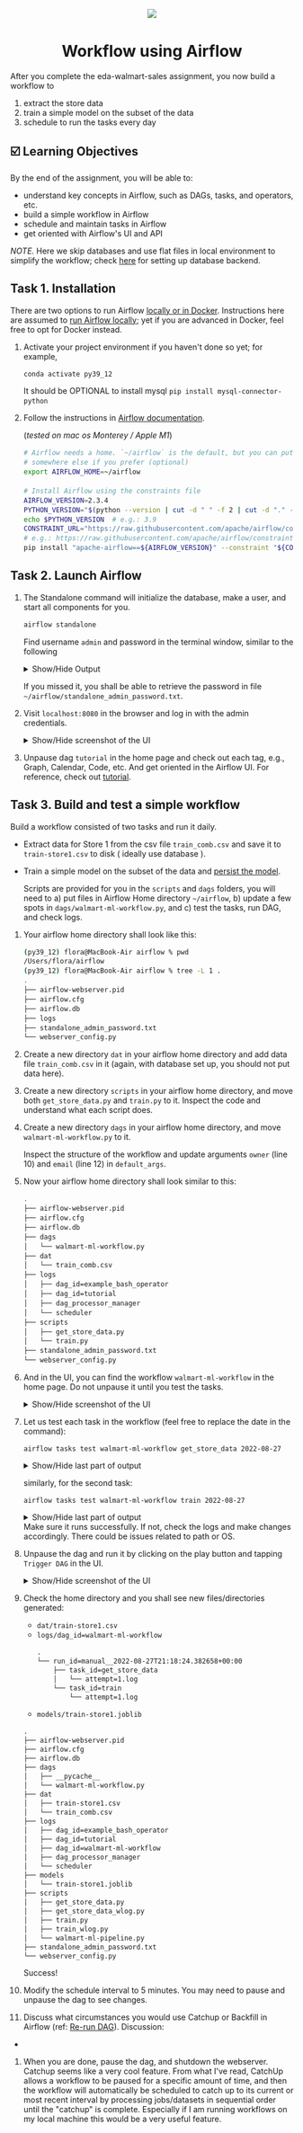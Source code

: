 <p align = "center" draggable=”false” ><img src="https://user-images.githubusercontent.com/37101144/161836199-fdb0219d-0361-4988-bf26-48b0fad160a3.png"
     width="200px"
     height="auto"/>
</p>

# <h1 align="center" id="heading">Workflow using Airflow</h1>
After you complete the eda-walmart-sales assignment, you now build a workflow to 
1) extract the store data 
2) train a simple model on the subset of the data
3) schedule to run the tasks every day

##  ☑️ Learning Objectives
By the end of the assignment, you will be able to: 

- understand key concepts in Airflow, such as DAGs, tasks, and operators, etc.
- build a simple workflow in Airflow
- schedule and maintain tasks in Airflow
- get oriented with Airflow's UI and API

*NOTE.* Here we skip databases and use flat files in local environment to simplify the workflow; check [here](https://airflow.apache.org/docs/apache-airflow/stable/howto/set-up-database.html) for setting up database backend. 

## Task 1. Installation 
There are two options to run Airflow [locally or in Docker](https://airflow.apache.org/docs/apache-airflow/stable/start/index.html). Instructions here are assumed to [run Airflow locally](https://airflow.apache.org/docs/apache-airflow/stable/start/local.html); yet if you are advanced in Docker, feel free to opt for Docker instead.

1. Activate your project environment if you haven't done so yet; for example,
    ```bash
    conda activate py39_12
    ```
    
    It should be OPTIONAL to install mysql `pip install mysql-connector-python`

1. Follow the instructions in [Airflow documentation](https://airflow.apache.org/docs/apache-airflow/stable/start/local.html).

    (*tested on mac os Monterey / Apple M1*)

    ```bash
    # Airflow needs a home. `~/airflow` is the default, but you can put it
    # somewhere else if you prefer (optional)
    export AIRFLOW_HOME=~/airflow

    # Install Airflow using the constraints file
    AIRFLOW_VERSION=2.3.4
    PYTHON_VERSION="$(python --version | cut -d " " -f 2 | cut -d "." -f 1-2)"
    echo $PYTHON_VERSION  # e.g.: 3.9
    CONSTRAINT_URL="https://raw.githubusercontent.com/apache/airflow/constraints-${AIRFLOW_VERSION}/constraints-${PYTHON_VERSION}.txt"
    # e.g.: https://raw.githubusercontent.com/apache/airflow/constraints-2.3.4/constraints-3.9.txt
    pip install "apache-airflow==${AIRFLOW_VERSION}" --constraint "${CONSTRAINT_URL}"
    ```

## Task 2. Launch Airflow

1. The Standalone command will initialize the database, make a user, and start all components for you.
    ```bash
    airflow standalone
    ```

    Find username `admin` and password in the terminal window, similar to the following
        
    <details>
    <summary>Show/Hide Output</summary>

    ```bash
    standalone | 
    standalone | Airflow is ready
    standalone | Login with username: admin  password: kQpVgwxyhNwq9nDE
    standalone | Airflow Standalone is for development purposes only. Do not use this in production!
    standalone | 
    ```
    </details>

    If you missed it, you shall be able to retrieve the password in file `~/airflow/standalone_admin_password.txt`.

1. Visit `localhost:8080` in the browser and log in with the admin credentials.
    <details>
    <summary>Show/Hide screenshot of the UI</summary>

    ![](img/airflow-01.png)
    </details>

1. Unpause dag `tutorial` in the home page and check out each tag, e.g., Graph, Calendar, Code, etc. And get oriented in the Airflow UI. For reference, check out [tutorial](https://airflow.apache.org/docs/apache-airflow/stable/tutorial.html). 
    
## Task 3. Build and test a simple workflow

Build a workflow consisted of two tasks and run it daily.

- Extract data for Store 1 from the csv file `train_comb.csv` and save it to `train-store1.csv` to disk ( ideally use database ).
- Train a simple model on the subset of the data and [persist the model](https://scikit-learn.org/stable/model_persistence.html).

    Scripts are provided for you in the `scripts` and `dags` folders, you will need to a) put files in Airflow Home directory `~/airflow`, b) update a few spots in `dags/walmart-ml-workflow.py`, and c) test the tasks, run DAG, and check logs. 

1. Your airflow home directory shall look like this:
    ```bash
    (py39_12) flora@MacBook-Air airflow % pwd   
    /Users/flora/airflow
    (py39_12) flora@MacBook-Air airflow % tree -L 1 .
    .
    ├── airflow-webserver.pid
    ├── airflow.cfg
    ├── airflow.db
    ├── logs
    ├── standalone_admin_password.txt
    └── webserver_config.py
    ```
1. Create a new directory `dat` in your airflow home directory and add data file `train_comb.csv` in it (again, with database set up, you should not put data here).
1. Create a new directory `scripts` in your airflow home directory, and move both `get_store_data.py` and `train.py` to it. Inspect the code and understand what each script does.
1. Create a new directory `dags` in your airflow home directory, and move `walmart-ml-workflow.py` to it. 

    Inspect the structure of the workflow and update arguments `owner` (line 10) and `email` (line 12) in `default_args`.

1. Now your airflow home directory shall look similar to this:

    ```bash
    .
    ├── airflow-webserver.pid
    ├── airflow.cfg
    ├── airflow.db
    ├── dags
    │   └── walmart-ml-workflow.py
    ├── dat
    │   └── train_comb.csv
    ├── logs
    │   ├── dag_id=example_bash_operator
    │   ├── dag_id=tutorial
    │   ├── dag_processor_manager
    │   └── scheduler
    ├── scripts
    │   ├── get_store_data.py
    │   └── train.py
    ├── standalone_admin_password.txt
    └── webserver_config.py
    ```

1. And in the UI, you can find the workflow `walmart-ml-workflow` in the home page. 
    Do not unpause it until you test the tasks. 

    <details>
    <summary>Show/Hide screenshot of the UI</summary>

    ![](img/airflow-02.png)
    </details>

1. Let us test each task in the workflow (feel free to replace the date in the command):

    ```
    airflow tasks test walmart-ml-workflow get_store_data 2022-08-27
    ```
    <details>
    <summary>Show/Hide last part of output</summary>

    ```bash
    --------------------------------------------------------------------------------
    [2022-08-27 14:12:42,241] {taskinstance.py:1369} INFO - Starting attempt 1 of 2
    [2022-08-27 14:12:42,241] {taskinstance.py:1370} INFO - 
    --------------------------------------------------------------------------------
    [2022-08-27 14:12:42,241] {taskinstance.py:1389} INFO - Executing <Task(BashOperator): get_store_data> on 2022-08-27T00:00:00+00:00
    [2022-08-27 14:12:42,470] {taskinstance.py:1581} INFO - Exporting the following env vars:
    AIRFLOW_CTX_DAG_EMAIL=flora@fourthbrain.ai
    AIRFLOW_CTX_DAG_OWNER=Flora Xu
    AIRFLOW_CTX_DAG_ID=walmart-ml-workflow
    AIRFLOW_CTX_TASK_ID=get_store_data
    AIRFLOW_CTX_EXECUTION_DATE=2022-08-27T00:00:00+00:00
    AIRFLOW_CTX_TRY_NUMBER=1
    AIRFLOW_CTX_DAG_RUN_ID=__airflow_temporary_run_2022-08-27T21:12:42.040824+00:00__
    [2022-08-27 14:12:42,474] {subprocess.py:62} INFO - Tmp dir root location: 
    /var/folders/dk/5zskzghd2wl17_jf1yl86hh80000gn/T
    [2022-08-27 14:12:42,474] {subprocess.py:74} INFO - Running command: ['/bin/bash', '-c', 'python3 ~/airflow/scripts/get_store_data.py']
    [2022-08-27 14:12:42,485] {subprocess.py:85} INFO - Output:
    [2022-08-27 14:12:43,255] {subprocess.py:96} INFO - Command exited with return code 0
    [2022-08-27 14:12:43,266] {taskinstance.py:1407} INFO - Marking task as SUCCESS. dag_id=walmart-ml-workflow, task_id=get_store_data, execution_date=20220827T000000, start_date=, end_date=20220827T211243
    
    ```
    </details>

    similarly, for the second task:
    ``` 
    airflow tasks test walmart-ml-workflow train 2022-08-27
    ``` 

    <details>
    <summary>Show/Hide last part of output</summary>

    ```bash
    --------------------------------------------------------------------------------
    [2022-08-27 14:14:49,528] {taskinstance.py:1369} INFO - Starting attempt 1 of 4
    [2022-08-27 14:14:49,528] {taskinstance.py:1370} INFO - 
    --------------------------------------------------------------------------------
    [2022-08-27 14:14:49,529] {taskinstance.py:1389} INFO - Executing <Task(BashOperator): train> on 2022-08-27T00:00:00+00:00
    [2022-08-27 14:14:49,705] {taskinstance.py:1581} INFO - Exporting the following env vars:
    AIRFLOW_CTX_DAG_EMAIL=flora@fourthbrain.ai
    AIRFLOW_CTX_DAG_OWNER=Flora Xu
    AIRFLOW_CTX_DAG_ID=walmart-ml-workflow
    AIRFLOW_CTX_TASK_ID=train
    AIRFLOW_CTX_EXECUTION_DATE=2022-08-27T00:00:00+00:00
    AIRFLOW_CTX_TRY_NUMBER=1
    AIRFLOW_CTX_DAG_RUN_ID=__airflow_temporary_run_2022-08-27T21:39:49.315664+00:00__
    [2022-08-27 14:14:49,705] {subprocess.py:62} INFO - Tmp dir root location: 
    /var/folders/dk/5zskzghd2wl17_jf1yl86hh80000gn/T
    [2022-08-27 14:14:49,706] {subprocess.py:74} INFO - Running command: ['/bin/bash', '-c', 'python3 ~/airflow/scripts/train.py']
    [2022-08-27 14:14:49,717] {subprocess.py:85} INFO - Output:
    [2022-08-27 14:14:51,507] {subprocess.py:92} INFO - 2022-08-27 14:39:51 INFO     X_train size (8195, 15), y_train size (8195,)
    [2022-08-27 14:14:51,508] {subprocess.py:92} INFO - 2022-08-27 14:39:51 INFO     X_test size (2049, 15), y_test size (2049,)
    [2022-08-27 14:14:51,549] {subprocess.py:92} INFO - 2022-08-27 14:39:51 INFO     model score: 0.949
    [2022-08-27 14:14:51,552] {subprocess.py:92} INFO - 2022-08-27 14:39:51 INFO     model saved to /Users/flora/airflow/models/train-store1.joblib
    [2022-08-27 14:14:51,673] {subprocess.py:96} INFO - Command exited with return code 0
    [2022-08-27 14:14:51,685] {taskinstance.py:1407} INFO - Marking task as SUCCESS. dag_id=walmart-ml-workflow, task_id=train, execution_date=20220827T000000, start_date=, end_date=20220827T213951
    ```
    </details>
    Make sure it runs successfully. If not, check the logs and make changes accordingly. There could be issues related to path or OS. 

1. Unpause the dag and run it by clicking on the play button and tapping `Trigger DAG` in the UI.

    <details>
    <summary>Show/Hide screenshot of the UI</summary>
    
    click into the dag
    ![](img/airflow-03.png)

    unpause the dag and run it
    ![](img/airflow-04.png)

    the calendar shows the running schedule.
    ![](img/airflow-05.png)
    </details>

1. Check the home directory and you shall see new files/directories generated:
    - `dat/train-store1.csv`
    - `logs/dag_id=walmart-ml-workflow`
        ```
        .
        └── run_id=manual__2022-08-27T21:18:24.382658+00:00
            ├── task_id=get_store_data
            │   └── attempt=1.log
            └── task_id=train
                └── attempt=1.log
        ```
    - `models/train-store1.joblib`

    ```
    .
    ├── airflow-webserver.pid
    ├── airflow.cfg
    ├── airflow.db
    ├── dags
    │   ├── __pycache__
    │   └── walmart-ml-workflow.py
    ├── dat
    │   ├── train-store1.csv
    │   └── train_comb.csv
    ├── logs
    │   ├── dag_id=example_bash_operator
    │   ├── dag_id=tutorial
    │   ├── dag_id=walmart-ml-workflow
    │   ├── dag_processor_manager
    │   └── scheduler
    ├── models
    │   └── train-store1.joblib
    ├── scripts
    │   ├── get_store_data.py
    │   ├── get_store_data_wlog.py
    │   ├── train.py
    │   ├── train_wlog.py
    │   └── walmart-ml-pipeline.py
    ├── standalone_admin_password.txt
    └── webserver_config.py
    ```

    Success!

1. Modify the schedule interval to 5 minutes. You may need to pause and unpause the dag to see changes. 

1. Discuss what circumstances you would use Catchup or Backfill in Airflow (ref: [Re-run DAG](https://airflow.apache.org/docs/apache-airflow/stable/dag-run.html#re-run-dag)).
Discussion:
- 

1. When you are done, pause the dag, and shutdown the webserver.
Catchup seems like a very cool feature. From what I've read, CatchUp allows a workflow to be paused for a specific amount of time, and then the workflow will automatically be scheduled to catch up to its current or most recent interval by processing jobs/datasets in sequential order until the "catchup" is complete. Especially if I am running workflows on my local machine this would be a very useful feature.
